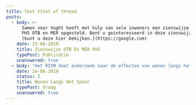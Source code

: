 ```yaml
---
title: Test titel of thread
posts:
  - body: >-
      Samen voor Vught heeft met hulp van vele inwoners een zienswijze op het
      PHS OTB en MER opgesteld. Bent u geinteresseerd in deze zienswijze dan
      [kunt u deze hier bekijken.](https://google.com)
    date: 23-08-2019
    title: Zienswijze OTB En MER PHS
    typePost: Publicatie
    unanswered: true
  - body: "Het RIVM doet onderzoek naar de effecten van wonen langs het spoor op de gezondheid en het woongenot. Door dit onderzoek wil het RIVM er achter komen hoe mensen wonen aan het spoor beleven. Bovendien krijgt het RIVM zo een beeld van de kwaliteit van leven van mensen die aan een spoor wonen in Nederland.\r\n\nOok inwoners van Vught doen mee aan dit onderzoek. Als Samen voor Vught zijn we zeer benieuwd wat de uitkomsten van dit onderzoek zullen zijn.\r\n\n \r\n\nMeer informatie vind u op de website van het RIVM: Wonen aan het spoor en Spoor Survey.\n\n\n\n![Gele trein](/./uploads/photo-placeholder-2.jpg \"Trein\")"
    date: 24-08-2019
    status: 2
    title: Wonen Langs Het Spoor
    typePost: Vraag
    unanswered: true
---
```


